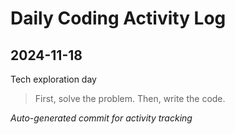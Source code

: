 # Daily Coding Activity Log

## 2024-11-18

Tech exploration day

> First, solve the problem. Then, write the code.

*Auto-generated commit for activity tracking*
